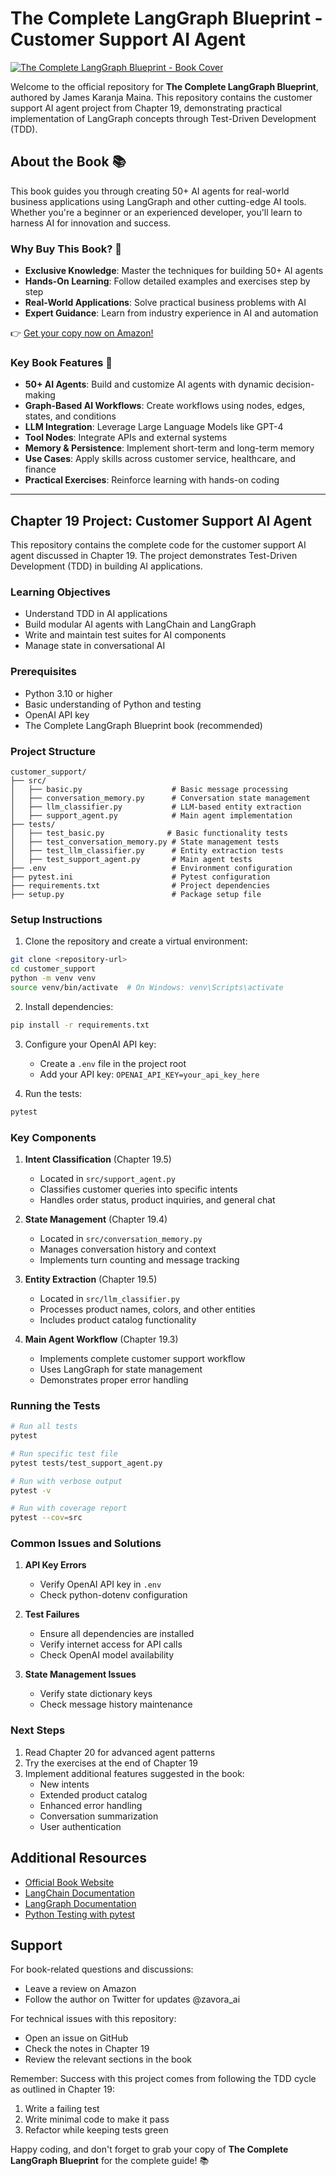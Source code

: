 # The Complete LangGraph Blueprint - Customer Support AI Agent

[![The Complete LangGraph Blueprint - Book Cover](https://m.media-amazon.com/images/I/71yR8ReePcL._SY466_.jpg)](https://www.amazon.com/Complete-LangGraph-Blueprint-Business-Success-ebook/dp/B0DP69QV7K)

Welcome to the official repository for **The Complete LangGraph Blueprint**, authored by James Karanja Maina. This repository contains the customer support AI agent project from Chapter 19, demonstrating practical implementation of LangGraph concepts through Test-Driven Development (TDD).

## About the Book 📚

This book guides you through creating 50+ AI agents for real-world business applications using LangGraph and other cutting-edge AI tools. Whether you're a beginner or an experienced developer, you'll learn to harness AI for innovation and success.

### Why Buy This Book? 🎯

- **Exclusive Knowledge**: Master the techniques for building 50+ AI agents
- **Hands-On Learning**: Follow detailed examples and exercises step by step
- **Real-World Applications**: Solve practical business problems with AI
- **Expert Guidance**: Learn from industry experience in AI and automation

👉 [Get your copy now on Amazon!](https://www.amazon.com/Complete-LangGraph-Blueprint-Business-Success-ebook/dp/B0DP69QV7K)

### Key Book Features 🚀

- **50+ AI Agents**: Build and customize AI agents with dynamic decision-making
- **Graph-Based AI Workflows**: Create workflows using nodes, edges, states, and conditions
- **LLM Integration**: Leverage Large Language Models like GPT-4
- **Tool Nodes**: Integrate APIs and external systems
- **Memory & Persistence**: Implement short-term and long-term memory
- **Use Cases**: Apply skills across customer service, healthcare, and finance
- **Practical Exercises**: Reinforce learning with hands-on coding

---

## Chapter 19 Project: Customer Support AI Agent

This repository contains the complete code for the customer support AI agent discussed in Chapter 19. The project demonstrates Test-Driven Development (TDD) in building AI applications.

### Learning Objectives
- Understand TDD in AI applications
- Build modular AI agents with LangChain and LangGraph
- Write and maintain test suites for AI components
- Manage state in conversational AI

### Prerequisites
- Python 3.10 or higher
- Basic understanding of Python and testing
- OpenAI API key
- The Complete LangGraph Blueprint book (recommended)

### Project Structure
```
customer_support/
├── src/
│   ├── basic.py                    # Basic message processing
│   ├── conversation_memory.py      # Conversation state management
│   ├── llm_classifier.py           # LLM-based entity extraction
│   ├── support_agent.py            # Main agent implementation
├── tests/
│   ├── test_basic.py              # Basic functionality tests
│   ├── test_conversation_memory.py # State management tests
│   ├── test_llm_classifier.py      # Entity extraction tests
│   ├── test_support_agent.py       # Main agent tests
├── .env                            # Environment configuration
├── pytest.ini                      # Pytest configuration
├── requirements.txt                # Project dependencies
├── setup.py                        # Package setup file
```

### Setup Instructions

1. Clone the repository and create a virtual environment:
```bash
git clone <repository-url>
cd customer_support
python -m venv venv
source venv/bin/activate  # On Windows: venv\Scripts\activate
```

2. Install dependencies:
```bash
pip install -r requirements.txt
```

3. Configure your OpenAI API key:
   - Create a `.env` file in the project root
   - Add your API key: `OPENAI_API_KEY=your_api_key_here`

4. Run the tests:
```bash
pytest
```

### Key Components

1. **Intent Classification** (Chapter 19.5)
   - Located in `src/support_agent.py`
   - Classifies customer queries into specific intents
   - Handles order status, product inquiries, and general chat

2. **State Management** (Chapter 19.4)
   - Located in `src/conversation_memory.py`
   - Manages conversation history and context
   - Implements turn counting and message tracking

3. **Entity Extraction** (Chapter 19.5)
   - Located in `src/llm_classifier.py`
   - Processes product names, colors, and other entities
   - Includes product catalog functionality

4. **Main Agent Workflow** (Chapter 19.3)
   - Implements complete customer support workflow
   - Uses LangGraph for state management
   - Demonstrates proper error handling

### Running the Tests

```bash
# Run all tests
pytest

# Run specific test file
pytest tests/test_support_agent.py

# Run with verbose output
pytest -v

# Run with coverage report
pytest --cov=src
```

### Common Issues and Solutions

1. **API Key Errors**
   - Verify OpenAI API key in `.env`
   - Check python-dotenv configuration

2. **Test Failures**
   - Ensure all dependencies are installed
   - Verify internet access for API calls
   - Check OpenAI model availability

3. **State Management Issues**
   - Verify state dictionary keys
   - Check message history maintenance

### Next Steps

1. Read Chapter 20 for advanced agent patterns
2. Try the exercises at the end of Chapter 19
3. Implement additional features suggested in the book:
   - New intents
   - Extended product catalog
   - Enhanced error handling
   - Conversation summarization
   - User authentication

## Additional Resources

- [Official Book Website](https://www.amazon.com/Complete-LangGraph-Blueprint-Business-Success-ebook/dp/B0DP69QV7K)
- [LangChain Documentation](https://python.langchain.com/docs/get_started/introduction)
- [LangGraph Documentation](https://python.langchain.com/docs/langgraph)
- [Python Testing with pytest](https://docs.pytest.org/en/stable/)

## Support

For book-related questions and discussions:
- Leave a review on Amazon
- Follow the author on Twitter for updates @zavora_ai

For technical issues with this repository:
- Open an issue on GitHub
- Check the notes in Chapter 19
- Review the relevant sections in the book

Remember: Success with this project comes from following the TDD cycle as outlined in Chapter 19:
1. Write a failing test
2. Write minimal code to make it pass
3. Refactor while keeping tests green

Happy coding, and don't forget to grab your copy of **The Complete LangGraph Blueprint** for the complete guide! 📚